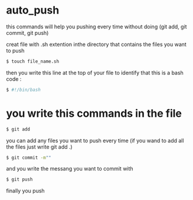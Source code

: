 # auto_push
this commands will help you pushing every time without doing (git add, git commit, git push)

creat file with .sh extention inthe directory that contains the files you want to push

```bash
$ touch file_name.sh
```

then you write this line at the top of your file to identify that this is a bash code :

```bash
$ #!/bin/bash
```
# you write this commands in the file

```bash
$ git add
```

you can add any files you want to push every time (if you wand to add all the files just write git add .)

```bash
$ git commit -m""
```

and you write the messang you want to commit with

```bash
$ git push
```

finally you push
